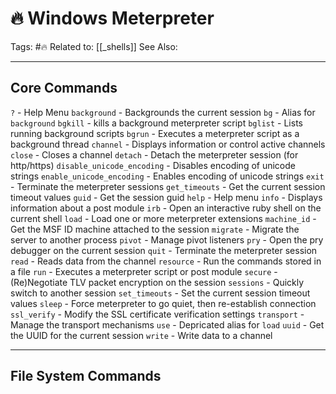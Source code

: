 # 🔥 Windows Meterpreter

Tags: #🔥 
Related to: [[_shells]]
See Also:

---
## Core Commands

`?` - Help Menu
`background` - Backgrounds the current session
`bg` - Alias for `background`
`bgkill` - kills a background meterpreter script
`bglist` - Lists running background scripts
`bgrun` - Executes a meterpreter script as a background thread
`channel` - Displays information or control active channels
`close` - Closes a channel
`detach` - Detach the meterpreter session (for http/https)
`disable_unicode_encoding` - Disables encoding of unicode strings
`enable_unicode_encoding` - Enables encoding of unicode strings
`exit` - Terminate the meterpreter sessions
`get_timeouts` - Get the current session timeout values
`guid` - Get the session guid
`help` - Help menu
`info` - Displays information about a post module
`irb` - Open an interactive ruby shell on the current shell
`load` - Load one or more meterpreter extensions
`machine_id` - Get the MSF ID machine attached to the session
`migrate` - Migrate the server to another process
`pivot` - Manage pivot listeners
`pry` - Open the pry debugger on the current session
`quit` - Terminate the meterpreter session
`read` - Reads data from the channel
`resource` - Run the commands stored in a file
`run` - Executes a meterpreter script or post module
`secure` - (Re)Negotiate TLV packet encryption on the session
`sessions` - Quickly switch to another session
`set_timeouts` - Set the current session timeout values
`sleep` - Force meterpreter to go quiet, then re-establish connection
`ssl_verify` - Modify the SSL certificate verification settings
`transport` - Manage the transport mechanisms
`use` - Depricated alias for `load`
`uuid` - Get the UUID for the current session
`write` - Write data to a channel

---
## File System Commands

